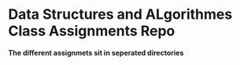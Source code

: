 # Data Structures and ALgorithmes Class Assignments Repo

 **The different assignmets sit in seperated directories**
